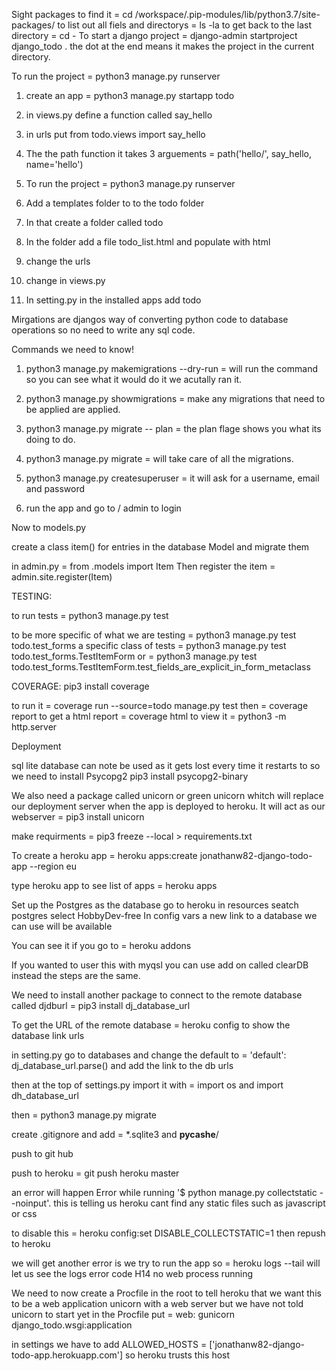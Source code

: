 Sight packages to find it = cd /workspace/.pip-modules/lib/python3.7/site-packages/ 
to list out all fiels and directorys = ls -la
to get back to the last directory = cd -
To start a django project = django-admin startproject django_todo .
    the dot at the end means it makes the project in the current directory.

To run the project = python3 manage.py runserver

1. create an app = python3 manage.py startapp todo

2. in views.py define a function called say_hello

3. in urls put from todo.views import say_hello

4. The the path function it takes 3 arguements = path('hello/', say_hello, name='hello')

5. To run the project = python3 manage.py runserver

6. Add a templates folder to to the todo folder

7. In that create a folder called todo

8. In the folder add a file todo_list.html and populate with html

9. change the urls

10. change in views.py

11. In setting.py in the installed apps add todo

Mirgations are djangos way of converting python code to database operations so no need to write any sql code.

Commands we need to know!

1. python3 manage.py makemigrations --dry-run = will run the command so you can see what it would do it we acutally ran it.

2. python3 manage.py showmigrations = make any migrations that need to be applied are applied.

3. python3 manage.py migrate -- plan = the plan flage shows you what its doing to do. 

4. python3 manage.py migrate = will take care of all the migrations.

5. python3 manage.py createsuperuser = it will ask for a username, email and password

6. run the app and go to / admin to login

Now to models.py

create a class item() for entries in the database Model
and migrate them

in admin.py = from .models import Item
Then register the item = admin.site.register(Item)


TESTING:

to run tests = python3 manage.py test

to be more specific of what we are testing = python3 manage.py test todo.test_forms
a specific class of tests = python3 manage.py test todo.test_forms.TestItemForm
or = python3 manage.py test todo.test_forms.TestItemForm.test_fields_are_explicit_in_form_metaclass

COVERAGE:
pip3 install coverage

to run it = coverage run --source=todo manage.py test
then = coverage report
to get a html report = coverage html
to view it = python3 -m http.server

Deployment 

sql lite database can note be used as it gets lost every time it restarts to so we need to install Psycopg2
pip3 install psycopg2-binary

We also need a package called unicorn or green unicorn whitch will replace our deployment server when the app is deployed to heroku.
It will act as our webserver = pip3 install unicorn

make requirments = pip3 freeze --local > requirements.txt

To create a heroku app = heroku apps:create jonathanw82-django-todo-app --region eu

type heroku app to see list of apps = heroku apps

Set up the Postgres as the database go to heroku in resources seatch postgres 
select HobbyDev-free
In config vars a new link to a database we can use will be available

You can see it if you go to = heroku addons

If you wanted to user this with myqsl you can use add on called clearDB instead the steps are the same.

We need to install another package to connect to the remote database called djdburl = pip3 install dj_database_url

To get the URL of the remote database = heroku config
to show the database link urls

in setting.py go to databases and change the default to =  'default': dj_database_url.parse()
and add the link to the db urls

then at the top of settings.py import it with = import os and import dh_database_url

then = python3 manage.py migrate 

create .gitignore and add = *.sqlite3 and __pycashe__/

push to git hub

push to heroku = git push heroku master

an error will happen Error while running '$ python manage.py collectstatic --noinput'.
this is telling us heroku cant find any static files such as javascript or css

to disable this  = heroku config:set DISABLE_COLLECTSTATIC=1
then repush to heroku

we will get another error is we try to run the app so = heroku logs --tail
will let us see the logs error code H14 no web process running

We need to now create a Procfile in the root to tell heroku that we want this to be a web application unicorn with a web server
but we have not told unicorn to start yet in the Procfile put  = web: gunicorn django_todo.wsgi:application 

in settings we have to add ALLOWED_HOSTS = ['jonathanw82-django-todo-app.herokuapp.com']
so heroku trusts this host